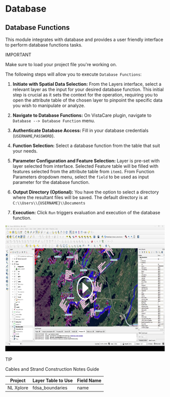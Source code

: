 # Database

## Database Functions

This module integrates with database and provides a user friendly interface to perform database functions tasks.

<div class="note">
<p class="admonition-title">IMPORTANT</p>
<p>Make sure to load your project file you're working on.</p>
</div>

The following steps will allow you to execute `Database Functions`:

1. **Initiate with Spatial Data Selection:** From the Layers interface, select a relevant layer as the input for your desired database function. This initial step is crucial as it sets the context for the operation, requiring you to open the attribute table of the chosen layer to pinpoint the specific data you wish to manipulate or analyze. 

2. **Navigate to Database Functions:** On VistaCare plugin, navigate to `Database --> Database Function` menu.

3. **Authenticate Database Access:** Fill in your database credentials (`USERNAME`,`PASSWORD`).

4. **Function Selection:** Select a database function from the table that suit your needs.
   
5. **Parameter Configuration and Feature Selection:** Layer is pre-set with layer selected from interface. 
   Selected Feature table will be filled with features selected from the attribute table from `item1`. 
   From Function Parameters dropdown menu, select the `field` to be used as input parameter for the database function.

6. **Output Directory (Optional):** You have the option to select a directory where the resultant files will be saved. The default directory is at `C:\\Users\\{USERNAME}\\Documents`
   
7. **Execution:** Click `Run` triggers evaluation and execution of the database function. 

<a data-fancybox="Database Functions" href="_static/database_functions.mp4" data-caption="Database Functions">
  <img src="_static/database_functions_thumbnail.jpg" alt="CAD Export" 
      class="align-center" style="width: 700px; height: 400px; cursor: pointer;">
</a>
<br>

<div class="seealso">
<p class="admonition-title">TIP</p>
<p>Cables and Strand Construction Notes Guide</p>
</div>

| Project   | Layer Table to Use | Field Name |
| --------- | ------------------ | ---------- |
| NL Xplore | fdsa_boundaries    | name       |
   